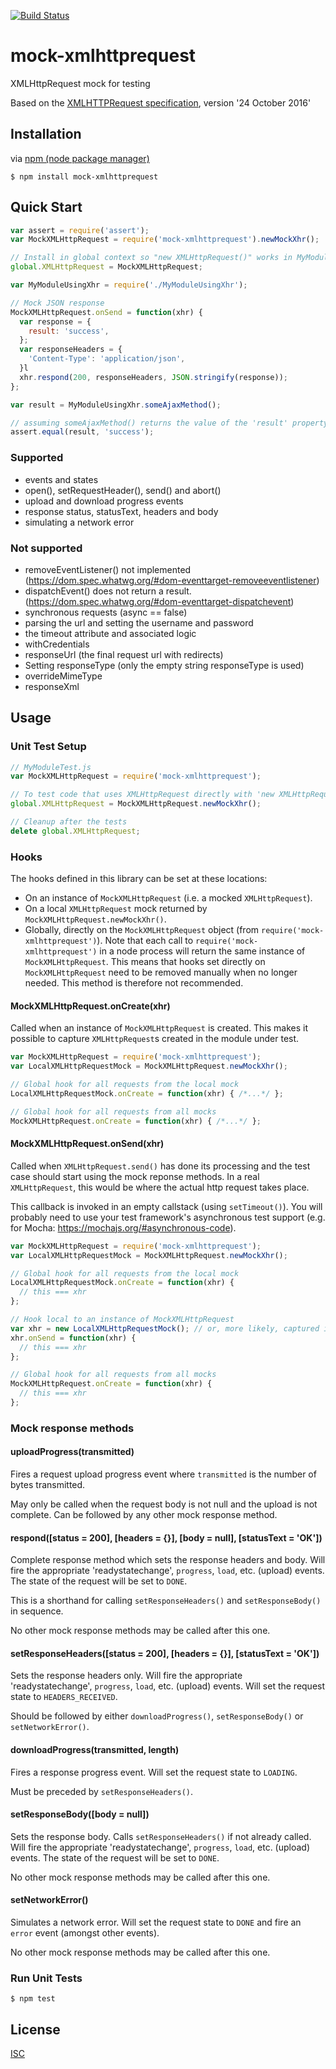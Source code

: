 [![Build Status](https://travis-ci.org/berniegp/mock-xmlhttprequest.svg?branch=master)](https://travis-ci.org/berniegp/mock-xmlhttprequest)

# mock-xmlhttprequest
XMLHttpRequest mock for testing

Based on the [XMLHTTPRequest specification](https://xhr.spec.whatwg.org), version '24 October 2016'

## Installation
via [npm (node package manager)](https://github.com/npm/npm)

	$ npm install mock-xmlhttprequest

## Quick Start
```javascript
var assert = require('assert');
var MockXMLHttpRequest = require('mock-xmlhttprequest').newMockXhr();

// Install in global context so "new XMLHttpRequest()" works in MyModuleUsingXhr
global.XMLHttpRequest = MockXMLHttpRequest;

var MyModuleUsingXhr = require('./MyModuleUsingXhr');

// Mock JSON response
MockXMLHttpRequest.onSend = function(xhr) {
  var response = {
    result: 'success',
  };
  var responseHeaders = {
    'Content-Type': 'application/json',
  }l
  xhr.respond(200, responseHeaders, JSON.stringify(response));
};

var result = MyModuleUsingXhr.someAjaxMethod();

// assuming someAjaxMethod() returns the value of the 'result' property
assert.equal(result, 'success');
```

### Supported
- events and states
- open(), setRequestHeader(), send() and abort()
- upload and download progress events
- response status, statusText, headers and body
- simulating a network error

### Not supported
- removeEventListener() not implemented (https://dom.spec.whatwg.org/#dom-eventtarget-removeeventlistener)
- dispatchEvent() does not return a result. (https://dom.spec.whatwg.org/#dom-eventtarget-dispatchevent)
- synchronous requests (async == false)
- parsing the url and setting the username and password
- the timeout attribute and associated logic
- withCredentials
- responseUrl (the final request url with redirects)
- Setting responseType (only the empty string responseType is used)
- overrideMimeType
- responseXml

## Usage

### Unit Test Setup
```javascript
// MyModuleTest.js
var MockXMLHttpRequest = require('mock-xmlhttprequest');

// To test code that uses XMLHttpRequest directly with 'new XMLHttpRequest()'
global.XMLHttpRequest = MockXMLHttpRequest.newMockXhr();

// Cleanup after the tests
delete global.XMLHttpRequest;
```

### Hooks

The hooks defined in this library can be set at these locations:
- On an instance of `MockXMLHttpRequest` (i.e. a mocked `XMLHttpRequest`).
- On a local `XMLHttpRequest` mock returned by `MockXMLHttpRequest.newMockXhr()`.
- Globally, directly on the `MockXMLHttpRequest` object (from `require('mock-xmlhttprequest')`). Note that each call to `require('mock-xmlhttprequest')` in a node process will return the same instance of `MockXMLHttpRequest`. This means that hooks set directly on `MockXMLHttpRequest` need to be removed manually when no longer needed. This method is therefore not recommended.

#### MockXMLHttpRequest.onCreate(xhr)
Called when an instance of `MockXMLHttpRequest` is created. This makes it possible to capture `XMLHttpRequest`s created in the module under test.

```javascript
var MockXMLHttpRequest = require('mock-xmlhttprequest');
var LocalXMLHttpRequestMock = MockXMLHttpRequest.newMockXhr();

// Global hook for all requests from the local mock
LocalXMLHttpRequestMock.onCreate = function(xhr) { /*...*/ };

// Global hook for all requests from all mocks
MockXMLHttpRequest.onCreate = function(xhr) { /*...*/ };
```

#### MockXMLHttpRequest.onSend(xhr)
Called when `XMLHttpRequest.send()` has done its processing and the test case should start using the mock reponse methods. In a real `XMLHttpRequest`, this would be where the actual http request takes place.

This callback is invoked in an empty callstack (using `setTimeout()`). You will probably need to use your test framework's asynchronous test support (e.g. for Mocha: https://mochajs.org/#asynchronous-code).

```javascript
var MockXMLHttpRequest = require('mock-xmlhttprequest');
var LocalXMLHttpRequestMock = MockXMLHttpRequest.newMockXhr();

// Global hook for all requests from the local mock
LocalXMLHttpRequestMock.onCreate = function(xhr) {
  // this === xhr
};

// Hook local to an instance of MockXMLHttpRequest
var xhr = new LocalXMLHttpRequestMock(); // or, more likely, captured in the onCreate() hook
xhr.onSend = function(xhr) {
  // this === xhr
};

// Global hook for all requests from all mocks
MockXMLHttpRequest.onCreate = function(xhr) {
  // this === xhr
};
```

### Mock response methods

#### uploadProgress(transmitted)
Fires a request upload progress event where `transmitted` is the number of bytes transmitted.

May only be called when the request body is not null and the upload is not complete. Can be followed by any other mock response method.

#### respond([status = 200], [headers = {}], [body = null], [statusText = 'OK'])
Complete response method which sets the response headers and body. Will fire the appropriate 'readystatechange', `progress`, `load`, etc. (upload) events. The state of the request will be set to `DONE`.

This is a shorthand for calling `setResponseHeaders()` and `setResponseBody()` in sequence.

No other mock response methods may be called after this one.

#### setResponseHeaders([status = 200], [headers = {}], [statusText = 'OK'])
Sets the response headers only. Will fire the appropriate 'readystatechange', `progress`, `load`, etc. (upload) events. Will set the request state to `HEADERS_RECEIVED`.

Should be followed by either `downloadProgress()`, `setResponseBody()` or `setNetworkError()`.

#### downloadProgress(transmitted, length)
Fires a response progress event. Will set the request state to `LOADING`.

Must be preceded by `setResponseHeaders()`.

#### setResponseBody([body = null])
Sets the response body. Calls `setResponseHeaders()` if not already called. Will fire the appropriate 'readystatechange', `progress`, `load`, etc. (upload) events. The state of the request will be set to `DONE`.

No other mock response methods may be called after this one.

#### setNetworkError()
Simulates a network error. Will set the request state to `DONE` and fire an `error` event  (amongst other events).

No other mock response methods may be called after this one.

### Run Unit Tests

	$ npm test


## License

[ISC](LICENSE)
